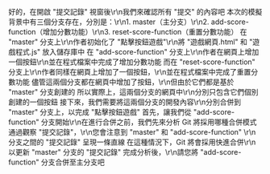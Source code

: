 好的，在開啟 "提交記錄" 視窗後\r\n我們來確認所有 "提交" 的內容吧
本次的模擬背景中有三個分支存在，分別是：\r\n1. master（主分支）\r\n2. add-score-function（增加分數功能）\r\n3. reset-score-function（重置分數功能）
在 "master" 分支上\r\n作者初始化了 "點擊按鈕遊戲"\r\n將 "遊戲網頁.html" 和 "遊戲程式.js" 放入儲存庫中
在 "add-score-function" 分支上\r\n作者在網頁上增加一個按鈕\r\n並在程式檔案中完成了增加分數功能
而在 "reset-score-function" 分支上\r\n作者同樣在網頁上增加了一個按鈕，\r\n並在程式檔案中完成了重置分數功能
儘管這兩個分支都在網頁中增加了按鈕，\r\n但由於它們都是基於 "master" 分支創建的
所以實際上，這兩個分支的網頁中\r\n分別只包含它們個別創建的一個按鈕
接下來，我們需要將這兩個分支的開發內容\r\n分別合併到 "master" 分支上，以完成 "點擊按鈕遊戲"
首先，讓我們從 "add-score-function" 分支開始\r\n在進行合併之前，我們先來分析 Git 將採用哪種合併模式
通過觀察 "提交記錄"，\r\n您會注意到 "master" 和 "add-score-function" \r\n分支之間的 "提交記錄" 呈現一條直線
在這種情況下，Git 將會採用快進合併\r\n以更新 "master" 分支的 "提交記錄"
完成分析後，\r\n請您將 "add-score-function" 分支合併至主分支吧